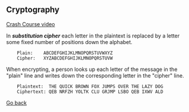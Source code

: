 ## Cryptography

[Crash Course video](https://www.youtube.com/watch?v=jhXCTbFnK8o)

In _**substitution cipher**_ each letter in the plaintext is replaced by a letter some fixed number of positions down the alphabet.

        Plain:    ABCDEFGHIJKLMNOPQRSTUVWXYZ
        Cipher:   XYZABCDEFGHIJKLMNOPQRSTUVW

When encrypting, a person looks up each letter of the message in the "plain" line and writes down the corresponding letter in the "cipher" line.

        Plaintext:  THE QUICK BROWN FOX JUMPS OVER THE LAZY DOG
        Ciphertext: QEB NRFZH YOLTK CLU GRJMP LSBO QEB IXWV ALD

[Go back](../README.md)
